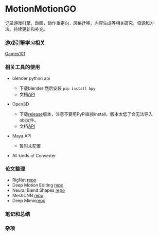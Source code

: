 # MotionMotionGO

记录游戏引擎，动画，动作重定向，风格迁移，内容生成等相关研究，资源和方法。持续更新和补充。

### 游戏引擎学习相关

[Games101](https://www.bilibili.com/video/BV1X7411F744?from=search&seid=16421186143123811718)

### 相关工具的使用

* blender python api
  - 下载blender 然后安装 ```pip install bpy``` 
  - 文档[API](https://docs.blender.org/api/current/index.html)
* Open3D 
  - 下载[release](https://github.com/intel-isl/Open3D/releases)版本，注意不要用PyPi直接install，版本太低了会无法导入obj文件。
  - 文档[API](http://www.open3d.org/docs/release/)

* Maya API
  - 暂时未配置

* All kinds of Converter

### 论文整理
* RigNet [repo](https://github.com/zhan-xu/RigNet)
* Deep Motion Editing [repo](https://github.com/DeepMotionEditing/deep-motion-editing)
* Neural Blend Shapes [repo](https://github.com/PeizhuoLi/neural-blend-shapes)
* MeshCNN [repo](https://github.com/ranahanocka/MeshCNN)
* Deep Mimic[repo](https://github.com/xbpeng/DeepMimic)

### 笔记和总结



### 杂项

